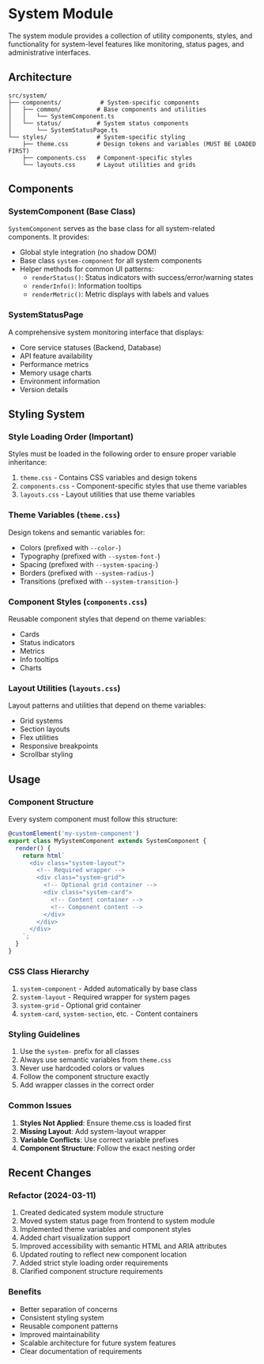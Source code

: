 # System Module

The system module provides a collection of utility components, styles, and functionality for system-level features like
monitoring, status pages, and administrative interfaces.

## Architecture

```
src/system/
├── components/           # System-specific components
│   ├── common/          # Base components and utilities
│   │   └── SystemComponent.ts
│   └── status/          # System status components
│       └── SystemStatusPage.ts
└── styles/              # System-specific styling
    ├── theme.css        # Design tokens and variables (MUST BE LOADED FIRST)
    ├── components.css   # Component-specific styles
    └── layouts.css      # Layout utilities and grids
```

## Components

### SystemComponent (Base Class)

`SystemComponent` serves as the base class for all system-related components. It provides:

- Global style integration (no shadow DOM)
- Base class `system-component` for all system components
- Helper methods for common UI patterns:
  - `renderStatus()`: Status indicators with success/error/warning states
  - `renderInfo()`: Information tooltips
  - `renderMetric()`: Metric displays with labels and values

### SystemStatusPage

A comprehensive system monitoring interface that displays:

- Core service statuses (Backend, Database)
- API feature availability
- Performance metrics
- Memory usage charts
- Environment information
- Version details

## Styling System

### Style Loading Order (Important)

Styles must be loaded in the following order to ensure proper variable inheritance:

1. `theme.css` - Contains CSS variables and design tokens
2. `components.css` - Component-specific styles that use theme variables
3. `layouts.css` - Layout utilities that use theme variables

### Theme Variables (`theme.css`)

Design tokens and semantic variables for:

- Colors (prefixed with `--color-`)
- Typography (prefixed with `--system-font-`)
- Spacing (prefixed with `--system-spacing-`)
- Borders (prefixed with `--system-radius-`)
- Transitions (prefixed with `--system-transition-`)

### Component Styles (`components.css`)

Reusable component styles that depend on theme variables:

- Cards
- Status indicators
- Metrics
- Info tooltips
- Charts

### Layout Utilities (`layouts.css`)

Layout patterns and utilities that depend on theme variables:

- Grid systems
- Section layouts
- Flex utilities
- Responsive breakpoints
- Scrollbar styling

## Usage

### Component Structure

Every system component must follow this structure:

```typescript
@customElement('my-system-component')
export class MySystemComponent extends SystemComponent {
  render() {
    return html`
      <div class="system-layout">
        <!-- Required wrapper -->
        <div class="system-grid">
          <!-- Optional grid container -->
          <div class="system-card">
            <!-- Content container -->
            <!-- Component content -->
          </div>
        </div>
      </div>
    `;
  }
}
```

### CSS Class Hierarchy

1. `system-component` - Added automatically by base class
2. `system-layout` - Required wrapper for system pages
3. `system-grid` - Optional grid container
4. `system-card`, `system-section`, etc. - Content containers

### Styling Guidelines

1. Use the `system-` prefix for all classes
2. Always use semantic variables from `theme.css`
3. Never use hardcoded colors or values
4. Follow the component structure exactly
5. Add wrapper classes in the correct order

### Common Issues

1. **Styles Not Applied**: Ensure theme.css is loaded first
2. **Missing Layout**: Add system-layout wrapper
3. **Variable Conflicts**: Use correct variable prefixes
4. **Component Structure**: Follow the exact nesting order

## Recent Changes

### Refactor (2024-03-11)

1. Created dedicated system module structure
2. Moved system status page from frontend to system module
3. Implemented theme variables and component styles
4. Added chart visualization support
5. Improved accessibility with semantic HTML and ARIA attributes
6. Updated routing to reflect new component location
7. Added strict style loading order requirements
8. Clarified component structure requirements

### Benefits

- Better separation of concerns
- Consistent styling system
- Reusable component patterns
- Improved maintainability
- Scalable architecture for future system features
- Clear documentation of requirements
